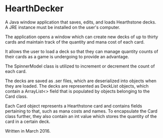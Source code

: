 # HearthDecker
A Java window application that saves, edits, and loads Hearthstone decks.  A JRE instance must be installed on the user's computer.

The application opens a window which can create new decks of up to thirty cards and maintain track of the quantity and mana cost of each card.

It allows the user to load a deck so that they can manage quantity counts of their cards as a game is undergoing to provide an advantage.

The SpinnerModel class is utilized to increment or decrement the count of each card.

The decks are saved as .ser files, which are deserialized into objects when they are loaded.  The decks are represented as DeckList objects, which contain a ArrayList<> field that is populated by objects belonging to the Card class.

Each Card object represents a Hearthstone card and contains fields pertaining to that, such as mana costs and names.  To encapsulate the Card class further, they also contain an int value which stores the quantity of the card in a certain deck. 
 
 
Written in March 2016.
